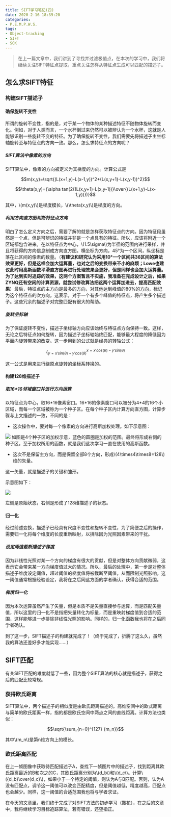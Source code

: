 ```yaml
---
title: SIFT学习笔记(四)
date: 2020-2-16 18:39:20
categories:
- P.E.M.P.W.S.
tags:
- Object-tracking
- SIFT
- SCK
---
```


> 在上一篇文章中，我们讲到了寻找并过滤极值点，在本次的学习中，我们将继续关注SIFT特征点提取，重点关注怎样从特征点生成可以匹配的描述子。

## 怎么求SIFT特征

### 构建SIFT描述子

#### 确保旋转不变性

所谓的旋转不变性，指的是，对于某一个物体的某种描述特征不随物体旋转而变化。例如，对于人类而言，一个水杯倒过来仍然可以被辨认为一个水杯，这就是人能够识别一些旋转不变的特征。为了确保旋转不变性，我们需要先将描述子主坐标轴旋转至与特征点的方向一致。那么，怎么求特征点的方向呢？

##### SIFT算法中像素的方向

SIFT算法中，像素的方向被定义为其梯度的方向。计算公式是

$$m(x,y)=\sqrt{(L(x+1,y)-L(x-1,y))^2+(L(x,y+1)-L(x,y-1))^2}$$

$$\theta(x,y)={\alpha tan(2{(L(x,y+1)-L(x,y-1))}\over{(L(x+1,y)-L(x-1,y))})}$$

其中，\\(m(x,y)\\)是梯度模长，\\(\theta(x,y)\\)是梯度的方向。

##### 利用方向直方图判断特征点方向

明白了怎么定义方向之后，需要了解的就是怎样获取特征点的方向。因为特征段虽然是一个点，但是可辨识的特征并非是一个点具有的特征。所以，应该将附近一个区域都包含进来。在以特征点为中心，\\(1.5\sigma\\)为半径的范围内进行采样，并且将获得的方向信息制成方向直方图。横坐标为方向，45°为一个区间，纵坐标是落在此区间的像素的数量。（**有建议和研究认为采用10°一个区间共36区间的算法效果更好，但是这样会加大运算量，也对之后的变换带来不小的麻烦；Lowe也建议此时用高斯函数平滑直方图再进行处理效果会更好，但是同样也会加大运算量。为了达到实时追踪的效果，这两个方案暂且不实施，我准备在完成设计之后，如果ZYNQ还有空闲的计算资源，就尝试修改算法把这两个运算加进去，提高匹配效果**）最后，特征点的主方向是最多的方向，对其他达到峰值的80%的方向，标记为这个特征点的次方向。这表示，对于一个有多个峰值的特征点，将产生多个描述子。这些冗余的描述子对完整匹配有很大的帮助。

##### 旋转坐标轴

为了保证旋转不变性，描述子坐标轴方向应该始终与特征点方向保持一致。这样，无论之后特征点如何旋转，因为描述子坐标轴始终匹配，能够最大程度的降低因为平面内旋转带来的改变。这一步用到的公式就是经典的转轴公式：

$$\lbrace_{y=x'sin(\theta)+y'cos(\theta)}^{x=x'cos(\theta)-y'sin(\theta)}$$

这一公式是用来进行绕原点旋转的坐标系转换的。

#### 构建128维描述子

##### 取16*16邻域窗口并进行方向运算

以特征点为中心，取16\*16像素窗口。16\*16的像素窗口可以被分为4\*4的16个小区域，而每一个区域被称为一个种子区。在每个种子区内计算方向直方图，计算步骤与上文描述的一致，不同的是：
- 这次操作中，要对每一个像素的方向进行高斯加权处理。如下示意图：
<img src="{{site.baseurl}}/assets/images/in_posts/2020_2_16/1.png">
如图是4个种子区的加权示意，蓝色的圆圈是加权的范围。最终将形成右侧的种子区。至于加权所用的函数，就是我们这次学习一直在使用的高斯函数。

- 这次不是保留主方向，而是保留全部8个方向，形成\\(4\times4\times8=128\\)维的矢量。

这一矢量，就是描述子的关键和雏形。

示意图如下：

<img src="{{site.baseurl}}/assets/images/in_posts/2020_2_16/2.png">

左侧是原始状态，右侧是形成了128维描述子的状态。

#### 归一化

经过前述变换，描述子已经具有尺度不变性和旋转不变性，为了简便之后的操作，需要归一化将每个维度的长度重新映射，以排除因为光照因素带来的干扰。

##### 设定阈值截断描述子梯度

因为非线性光照对某一个方向的梯度有很大的贡献，但是对整体方向贡献微弱，这表示它会带来某一方向梯度值过大的情况。所以，最后的处理中，第一步是对整体描述子维度设定阈值，超过阈值的梯度值将被截断至阈值，从而限制光照影响。这一阈值通常根据经验设定，我将在之后同这方面的学者确认，获得合适的范围。

##### 梯度归一化

因为本次运算虽然产生了矢量，但是本质不是矢量直接参与运算，而是匹配矢量值，所以这里的归一化不是指把矢量转化为标量，而是重映射梯度值到合适的范围，这样能够进一步排除非线性光照的影响。同样的，归一化函数我也将在之后同学者确认。

到了这一步，SIFT描述子的构建就完成了！（终于完成了，折腾了这么久，虽然我的算法还差好多才能实现......）

## SIFT匹配

有关SIFT匹配的难度就低了一些，因为整个SIFT算法的核心就是描述子，获得之后的匹配比较常规。

### 获得欧氏距离

SIFT算法中，两个描述子的相似度是由欧氏距离描述的。高维空间中的欧式距离与简单的欧氏距离一样，指的都是欧氏空间中两点之间的直线距离。计算方法也类似：

$$\sqrt{\sum_{n=0}^{127} {m_n}}$$

其中\\(m_n\\)是第n维方向上的模长。

### 欧氏距离匹配

在上一帧图像中获取待匹配描述子A，查找下一帧图片中的描述子，找到距离其欧氏距离最近的B和次之的C，其欧氏距离分别为\\(d_b\\)和\\(d_c\\)。计算\\({d_b}\over{d_c}\\)，如果小于一个特定的阈值，则认为A与B匹配。否则，认为A没有匹配点，调节这一阈值可以改变匹配精度，但是阈值越低，精度越高，匹配点也会越少。同样，这一阈值的合适范围我也将与学者求证。

在今天的文章里，我们终于完成了对SIFT方法的初步学习（撒花），在之后的文章中，我将继续学习目标追踪算法，若有错误，还望指正。
